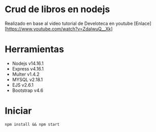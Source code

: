 # Crud de libros en nodejs
Realizado en base al video tutorial de Develoteca en youtube
[Enlace][https://www.youtube.com/watch?v=ZdalwuQ__Xk]

# Herramientas
- Nodejs v14.16.1
- Express v4.16.1
- Multer v1.4.2
- MYSQL v2.18.1
- EJS v2.6.1
- Bootstrap v4.6

# Iniciar

`npm install && npm start`